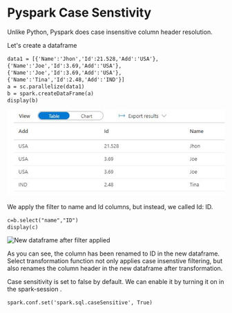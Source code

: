 # Pyspark Case Senstivity

Unlike Python, Pyspark does case insensitive column header resolution.

Let's create a dataframe

```
data1 = [{'Name':'Jhon','Id':21.528,'Add':'USA'},{'Name':'Joe','Id':3.69,'Add':'USA'},{'Name':'Joe','Id':3.69,'Add':'USA'},{'Name':'Tina','Id':2.48,'Add':'IND'}]
a = sc.parallelize(data1)
b = spark.createDataFrame(a)
display(b)
```

![sample dataframe](../.gitbook/assets/sampledf.JPG)

We apply the filter to name and Id columns, but instead, we called Id: ID.

```
c=b.select("name","ID")
display(c)
```

![New dataframe after filter applied](../.gitbook/assets/sampledf\_after\_filter.JPG)

As you can see, the column has been renamed to ID in the new dataframe.\
Select transformation function not only applies case insenstive filtering, but also renames the column header in the new dataframe after transformation.

Case sensitivity is set to false by default. We can enable it by turning it on in the spark-session .

```
spark.conf.set('spark.sql.caseSensitive', True)
```
